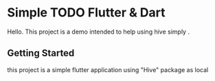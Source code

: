 # Simple TODO Flutter & Dart

Hello.
This project is a demo intended to help using hive simply .

## Getting Started

this project is a simple flutter application using "Hive" package as local 